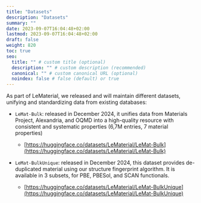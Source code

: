 ```yaml
---
title: "Datasets"
description: "Datasets"
summary: ""
date: 2023-09-07T16:04:48+02:00
lastmod: 2023-09-07T16:04:48+02:00
draft: false
weight: 820
toc: true
seo:
  title: "" # custom title (optional)
  description: "" # custom description (recommended)
  canonical: "" # custom canonical URL (optional)
  noindex: false # false (default) or true
---
```


As part of LeMaterial, we released and will maintain different datasets, unifying and standardizing data from existing databases:

- `LeMat-Bulk`: released in December 2024, it unifies data from Materials Project, Alexandria, and OQMD into a high-quality resource with consistent and systematic properties (6,7M entries, 7 material properties)
  - [https://huggingface.co/datasets/LeMaterial/LeMat-Bulk](https://huggingface.co/datasets/LeMaterial/LeMat-Bulk)

- `LeMat-BulkUnique`: released in December 2024, this dataset provides de-duplicated material using our structure fingerprint algorithm. It is available in 3 subsets, for PBE, PBESol, and SCAN functionals.
  - [https://huggingface.co/datasets/LeMaterial/LeMat-BulkUnique](https://huggingface.co/datasets/LeMaterial/LeMat-BulkUnique)
